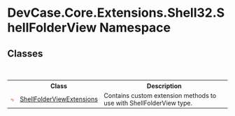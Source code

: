 # DevCase.Core.Extensions.Shell32.ShellFolderView Namespace
 




## Classes
&nbsp;<table><tr><th></th><th>Class</th><th>Description</th></tr><tr><td>![Public class](media/pubclass.gif "Public class")</td><td><a href="T_DevCase_Core_Extensions_Shell32_ShellFolderView_ShellFolderViewExtensions">ShellFolderViewExtensions</a></td><td>
Contains custom extension methods to use with ShellFolderView type.</td></tr></table>&nbsp;

